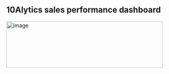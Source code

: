 ## 10Alytics sales performance dashboard

<img width="413" height="122" alt="image" src="https://github.com/user-attachments/assets/741b0b56-b872-4777-89c9-45c60eb457ab" />






